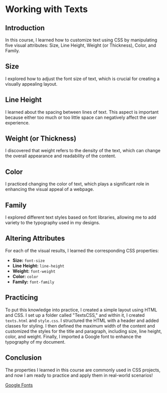 # Working with Texts

## Introduction
In this course, I learned how to customize text using CSS by manipulating five visual attributes: Size, Line Height, Weight (or Thickness), Color, and Family.

## Size
I explored how to adjust the font size of text, which is crucial for creating a visually appealing layout. 

## Line Height
I learned about the spacing between lines of text. This aspect is important because either too much or too little space can negatively affect the user experience.

## Weight (or Thickness)
I discovered that weight refers to the density of the text, which can change the overall appearance and readability of the content.

## Color
I practiced changing the color of text, which plays a significant role in enhancing the visual appeal of a webpage.

## Family
I explored different text styles based on font libraries, allowing me to add variety to the typography used in my designs.

## Altering Attributes
For each of the visual results, I learned the corresponding CSS properties:
- **Size:** `font-size`
- **Line Height:** `line-height`
- **Weight:** `font-weight`
- **Color:** `color`
- **Family:** `font-family`

## Practicing
To put this knowledge into practice, I created a simple layout using HTML and CSS. I set up a folder called "TextsCSS," and within it, I created `texts.html` and `style.css`. I structured the HTML with a header and added classes for styling. I then defined the maximum width of the content and customized the styles for the title and paragraph, including size, line height, color, and weight. Finally, I imported a Google font to enhance the typography of my document.

## Conclusion
The properties I learned in this course are commonly used in CSS projects, and now I am ready to practice and apply them in real-world scenarios!

[Google Fonts](https://fonts.google.com/)